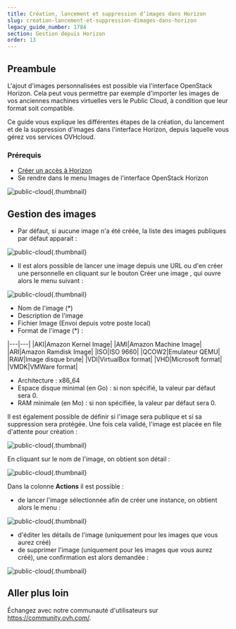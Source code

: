 ```yaml
---
title: Création, lancement et suppression d’images dans Horizon
slug: creation-lancement-et-suppression-dimages-dans-horizon
legacy_guide_number: 1784
section: Gestion depuis Horizon
order: 13
---
```



## Preambule
L'ajout d'images personnalisées est possible via l'interface OpenStack Horizon. Cela peut vous permettre par exemple d'importer les images de vos anciennes machines virtuelles vers le Public Cloud, à condition que leur format soit compatible.

Ce guide vous explique les différentes étapes de la création, du lancement et de la suppression d'images dans l'interface Horizon, depuis laquelle vous gérez vos services OVHcloud.


### Prérequis
- [Créer un accès à Horizon](../creer-un-acces-a-horizon/)
- Se rendre dans le menu Images de l'interface OpenStack Horizon


![public-cloud](images/horizon_menu.png){.thumbnail}


## Gestion des images
- Par défaut, si aucune image n'a été créée, la liste des images publiques par défaut apparait :


![public-cloud](images/horizon_images.png){.thumbnail}

- Il est alors possible de lancer une image depuis une URL ou d'en créer une personnelle en cliquant sur le bouton Créer une image , qui ouvre alors le menu suivant :


![public-cloud](images/horizon_create_image.png){.thumbnail}

- Nom de l'image (*)
- Description de l'image
- Fichier Image (Envoi depuis votre poste local)
- Format de l'image (*) :

|---|---|
|AKI|Amazon Kernel Image|
|AMI|Amazon Machine Image|
|ARI|Amazon Ramdisk Image|
|ISO|ISO 9660|
|QCOW2|Emulateur QEMU|
|RAW|Image disque brute|
|VDI|VirtualBox format|
|VHD|Microsoft format|
|VMDK|VMWare format|

- Architecture : x86_64
- Espace disque minimal (en Go) : si non spécifié, la valeur par défaut sera 0.
- RAM minimale (en Mo) : si non spécifiée, la valeur par défaut sera 0.

Il est également possible de définir si l'image sera publique et si sa suppression sera protégée. Une fois cela validé, l'image est placée en file d'attente pour création :


![public-cloud](images/horizon_image_saving.png){.thumbnail}

En cliquant sur le nom de l'image, on obtient son détail :


![public-cloud](images/horizon_image_details.png){.thumbnail}

Dans la colonne  **Actions**  il est possible :

- de lancer l'image sélectionnée afin de créer une instance, on obtient alors le menu :


![public-cloud](images/horizon_launch_image.png){.thumbnail}

- d'éditer les détails de l'image (uniquement pour les images que vous aurez créé)
- de supprimer l'image (uniquement pour les images que vous aurez créé), une confirmation est alors demandée :


![public-cloud](images/horizon_delete_image.png){.thumbnail}

## Aller plus loin

Échangez avec notre communauté d'utilisateurs sur <https://community.ovh.com/>.